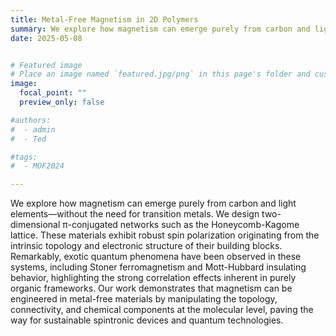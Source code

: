 ```yaml
---
title: Metal-Free Magnetism in 2D Polymers
summary: We explore how magnetism can emerge purely from carbon and light elements—without the need for transition metals. We design two-dimensional π-conjugated networks such as the Honeycomb-Kagome lattice. These materials exhibit robust spin polarization originating from the intrinsic topology and electronic structure of their building blocks. Remarkably, exotic quantum phenomena have been observed in these systems, including Stoner ferromagnetism and Mott-Hubbard insulating behavior, highlighting the strong correlation effects inherent in purely organic frameworks. Our work demonstrates that magnetism can be engineered in metal-free materials by manipulating the topology, connectivity, and chemical components at the molecular level, paving the way for sustainable spintronic devices and quantum technologies.
date: 2025-05-08


# Featured image
# Place an image named `featured.jpg/png` in this page's folder and customize its options here.
image:
  focal_point: ""
  preview_only: false

#authors:
#  - admin
#  - Ted

#tags:
#  - MOF2024

---
```


We explore how magnetism can emerge purely from carbon and light elements—without the need for transition metals. We design two-dimensional π-conjugated networks such as the Honeycomb-Kagome lattice. These materials exhibit robust spin polarization originating from the intrinsic topology and electronic structure of their building blocks. Remarkably, exotic quantum phenomena have been observed in these systems, including Stoner ferromagnetism and Mott-Hubbard insulating behavior, highlighting the strong correlation effects inherent in purely organic frameworks. Our work demonstrates that magnetism can be engineered in metal-free materials by manipulating the topology, connectivity, and chemical components at the molecular level, paving the way for sustainable spintronic devices and quantum technologies.
